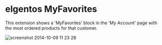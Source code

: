 # elgentos MyFavorites

This extension shows a 'MyFavorites' block in the 'My Account' page with the most ordered products for that customer.

![screenshot 2014-10-09 11 23 28](https://cloud.githubusercontent.com/assets/431360/4573758/b28f4c42-4f95-11e4-86a1-bb6115f36626.png)

